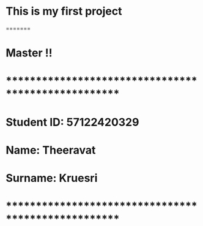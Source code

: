 <!--# my-first-repo-sec02-theeravat-->
<!--my-first-repo-sec02-theeravat created by GitHub Classroom-->

# This is my first project
=======
# Master !!

# ***************************************************

# Student ID: 57122420329
# Name: Theeravat
# Surname: Kruesri

# ***************************************************
